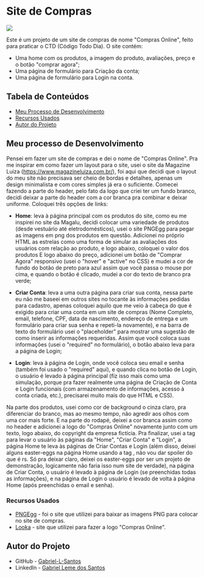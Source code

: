 # Site de Compras

![](./design/desktop-design.png)

Este é um projeto de um site de compras de nome "Compras Online", feito para praticar o CTD (Código Todo Dia). O site contém:

- Uma home com os produtos, a imagem do produto, avaliações, preço e o botão "comprar agora";
- Uma página de formulário para Criação da conta;
- Uma página de formulário para Login na conta.

## Tabela de Conteúdos

- [Meu Processo de Desenvolvimento](#meu-processo-de-desenvolvimento)
- [Recursos Usados](#recursos-usados)
- [Autor do Projeto](#autor-do-projeto)

## Meu processo de Desenvolvimento

Pensei em fazer um site de compras e dei o nome de "Compras Online". Pra me inspirar em como fazer um layout para o site, usei o site da Magazine Luiza (https://www.magazineluiza.com.br/), foi aqui que decidi que o layout do meu site não precisava ser cheio de bordas e detalhes, apenas um design minimalista e com cores simples já era o suficiente. Comecei fazendo a parte do header, pelo fato da logo que criei ter um fundo branco, decidi deixar a parte do header com a cor branca pra combinar e deixar uniforme. Coloquei três opções de links: 

- **Home**: leva à página principal com os produtos do site, como eu me inspirei no site da Magalu, decidi colocar uma variedade de produtos (desde vestuário até eletrodomésticos), usei o site PNGEgg para pegar as imagens em png dos produtos em questão. Adicionei no próprio HTML as estrelas como uma forma de simular as avaliações dos usuários com relação ao produto, e logo abaixo, coloquei o valor dos produtos E logo abaixo do preço, adicionei um botão de "Comprar Agora" responsivo (usei o "hover" e "active" no CSS) e mudei a cor de fundo do botão de preto para azul assim que você passa o mouse por cima, e quando o botão é clicado, mudei a cor do texto de branco pra verde;

- **Criar Conta**: leva a uma outra página para criar sua conta, nessa parte eu não me baseei em outros sites no tocante às informações pedidas para cadastro, apenas coloquei aquilo que me veio à cabeça do que é exigido para criar uma conta em um site de compras (Nome Completo, email, telefone, CPF, data de nascimento, endereço de entrega e um formulário para criar sua senha e repeti-la novamente), e na barra de texto do formulário usei o "placeholder" para mostrar uma sugestão de como inserir as informações requeridas. Assim que você coloca suas informações (usei o "required" no formulário), o botão abaixo leva para a página de Login;

- **Login**: leva à página de Login, onde você coloca seu email e senha (também foi usado o "required" aqui), e quando clica no botão de Login, o usuário é levado à página principal (fiz isso mais como uma simulação, porque pra fazer realmente uma página de Criação de Conta e Login funcionais (com armazenamento de informações, acesso à conta criada, etc.), precisarei muito mais do que HTML e CSS).

Na parte dos produtos, usei como cor de background o cinza claro, pra diferenciar do branco, mas ao mesmo tempo, não agredir aos olhos com uma cor mais forte. E na parte do rodapé, deixei a cor branca assim como no header e adicionei a logo do "Compras Online" novamente junto com um texto, logo abaixo, do copyright da empresa fictícia. Pra finalizar, usei a tag <a> para levar o usuário às páginas da "Home", "Criar Conta" e "Login", a página Home te leva às páginas de Criar Contas e Login (além disso, deixei alguns easter-eggs na página Home usando a tag <a>, não vou dar spoiler do que é rs. Só pra deixar claro, deixei os easter-eggs por ser um projeto de demonstração, logicamente não faria isso num site de verdade), na página de Criar Conta, o usuário é levado à página de Login (se preenchidas todas as informações), e na página de Login o usuário é levado de volta à página Home (após preenchidas o email e senha).

### Recursos Usados

- [PNGEgg](https://www.pngegg.com/pt) - foi o site que utilizei para baixar as imagens PNG para colocar no site de compras.
- [Looka](https://looka.com/) - site que utilizei para fazer a logo "Compras Online".

## Autor do Projeto

- GitHub - [Gabriel-L-Santos](https://github.com/Gabriel-L-Santos)
- LinkedIn - [Gabriel Leme dos Santos](https://www.linkedin.com/in/gabriel-leme-dos-santos/)